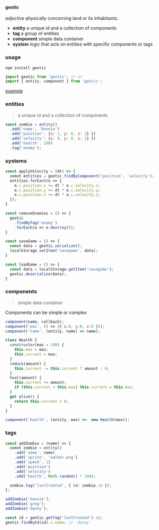#### geotic

*adjective* physically concerning land or its inhabitants.

- **entity** a unique id and a collection of components
- **tag** a group of entities
- **component** simple data container
- **system** logic that acts on entities with specific components or tags


### usage
`npm install geotic`

```js
import geotic from 'geotic'; // or
import { entity, component } from 'geotic';
```
[example](https://github.com/ddmills/geotic/blob/master/example/index.js)


### entities

> a unique id and a collection of components

```js
const zombie = entity()
  .add('name', 'Donnie')
  .add('position': {x: 2, y: 0, z: 3} })
  .add('velocity': {x: 0, y: 0, z: 1} })
  .add('health', 200)
  .tag('enemy');
```

### systems
```js
const applyVelocity = (dt) => {
  const entities = geotic.findByComponent('position', 'velocity');
  entities.forEach(e => {
    e.c.position.x += dt * e.c.velocity.x;
    e.c.position.y += dt * e.c.velocity.y;
    e.c.position.z += dt * e.c.velocity.z;
  });
}
```

```js
const removeEnemies = () => {
  geotic
    .findByTag('enemy')
    .forEach(e => e.destroy());
}
```

```js
const saveGame = () => {
  const data = geotic.serialize();
  localStorage.setItem('savegame', data);
}
```

```js
const loadGame = () => {
  const data = localStorage.getItem('savegame');
  geotic.deserialize(data);
}
```


### components

> simple data container

Components can be simple or complex
```js
component(name, callback);
component('pos', () => ({ x:0, y:0, z:0 }));
component('name', (entity, name) => name);
```

```js
class Health {
  constructor(max = 100) {
    this.max = max;
    this.current = max;
  }
  reduce(amount) {
    this.current -= this.current ? amount : 0;
  }
  heal(amount) {
    this.current += amount;
    if (this.current > this.max) this.current = this.max;
  }
  get alive() {
    return this.current > 0;
  }
}

component('health', (entity, max) =>  new Health(max));
```

### tags

```js
const addZombie = (name) => {
  const zombie = entity()
    .add('name', name)
    .add('sprite', 'walker.png')
    .add('speed', 1)
    .add('position')
    .add('velocity')
    .add('health', Math.random() * 100);

  zombie.tag('lastCreated', { id: zombie.id });
};

addZombie('bonnie');
addZombie('greg');
addZombie('danny');

const id = geotic.getTag('lastCreated').id;
geotic.findById(id).c.name; // 'danny'
```

